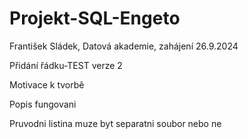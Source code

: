 # Projekt-SQL-Engeto
František Sládek, Datová akademie, zahájení 26.9.2024

Přidání řádku-TEST verze 2

Motivace k tvorbě

Popis fungovani

Pruvodni listina muze byt separatni soubor nebo ne
